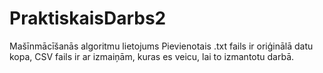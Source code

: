 # PraktiskaisDarbs2
Mašīnmācīšanās algoritmu lietojums
Pievienotais .txt fails ir oriģinālā datu kopa, CSV fails ir ar izmaiņām, kuras es veicu, lai to izmantotu darbā.

